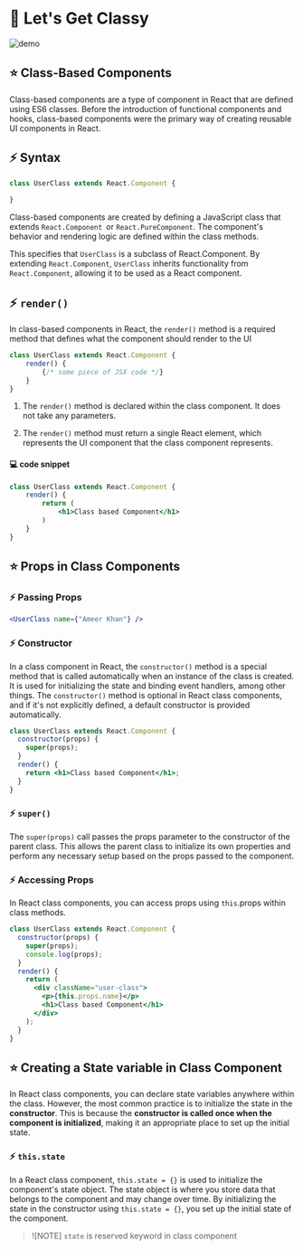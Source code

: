 # 📍 Let's Get Classy

![demo](https://coreui.io/images/ogimages/react_1200_630.jpg)

## ⭐ Class-Based Components

Class-based components are a type of component in React that are defined using ES6 classes. Before the introduction of functional components and hooks, class-based components were the primary way of creating reusable UI components in React.


## ⚡ Syntax

```jsx
class UserClass extends React.Component {
    
}
```

Class-based components are created by defining a JavaScript class that extends `React.Component `or `React.PureComponent`. The component's behavior and rendering logic are defined within the class methods.

This specifies that `UserClass` is a subclass of React.Component. By extending `React.Component`, `UserClass` inherits functionality from `React.Component`, allowing it to be used as a React component.

## ⚡ `render()`


In class-based components in React, the `render()` method is a required method that defines what the component should render to the UI

```jsx
class UserClass extends React.Component {
    render() {
        {/* some piece of JSX code */}
    }    
}
```

1. The `render()` method is declared within the class component. It does not take any parameters.

2.  The `render()` method must return a single React element, which represents the UI component that the class component represents.

#### 💻 code snippet 

```jsx
class UserClass extends React.Component {
    render() {
        return (
            <h1>Class based Component</h1>
        )
    }
}
```

## ⭐ Props in Class Components

### ⚡ Passing Props

```jsx
<UserClass name={"Ameer Khan"} />
```

### ⚡ Constructor

In a class component in React, the `constructor()` method is a special method that is called automatically when an instance of the class is created. It is used for initializing the state and binding event handlers, among other things. The `constructor()` method is optional in React class components, and if it's not explicitly defined, a default constructor is provided automatically.

```jsx
class UserClass extends React.Component {
  constructor(props) {
    super(props);
  }
  render() {
    return <h1>Class based Component</h1>;
  }
}
```

### ⚡ `super()` 

The `super(props)` call passes the props parameter to the constructor of the parent class. This allows the parent class to initialize its own properties and perform any necessary setup based on the props passed to the component.

### ⚡ Accessing Props


In React class components, you can access props using `this`.props within class methods. 

```jsx
class UserClass extends React.Component {
  constructor(props) {
    super(props);
    console.log(props);
  }
  render() {
    return (
      <div className="user-class">
        <p>{this.props.name}</p> 
        <h1>Class based Component</h1>
      </div>
    );
  }
}
```

## ⭐ Creating a State variable in Class Component

In React class components, you can declare state variables anywhere within the class. However, the most common practice is to initialize the state in the **constructor**. This is because the **constructor is called once when the component is initialized**, making it an appropriate place to set up the initial state.

### ⚡ `this.state`

In a React class component, `this.state = {}` is used to initialize the component's state object. The state object is where you store data that belongs to the component and may change over time. By initializing the state in the constructor using `this.state = {}`, you set up the initial state of the component.

> ![NOTE]
> `state` is reserved keyword in class component